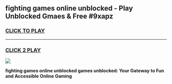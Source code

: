
## fighting games online unblocked - Play Unblocked Gmaes & Free #9xapz
<h3>
<a href="https://news.freeplayer.one?title=fighting_games_online_unblocked&ref=03M">CLICK TO PLAY</a></h3>
<hr>

<h3>
<a href="https://news.freeplayer.one?title=fighting_games_online_unblocked&ref=03M">CLICK 2 PLAY</a>
  
</h3>

<a href="https://news.freeplayer.one?title=fighting_games_online_unblocked&ref=03M"><img src="https://clearcache.store/games.png"></a>


**fighting games online unblocked games unblocked: Your Gateway to Fun and Accessible Online Gaming**
